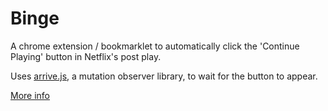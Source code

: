 # Binge

A chrome extension / bookmarklet to automatically click the 'Continue Playing' button in Netflix's post play.

Uses [arrive.js](https://github.com/uzairfarooq/arrive), a mutation observer library, to wait for the button to appear.

[More info](https://demille.github.io/Binge)